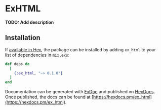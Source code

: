 # ExHTML

**TODO: Add description**

## Installation

If [available in Hex](https://hex.pm/docs/publish), the package can be installed
by adding `ex_html` to your list of dependencies in `mix.exs`:

```elixir
def deps do
  [
    {:ex_html, "~> 0.1.0"}
  ]
end
```

Documentation can be generated with [ExDoc](https://github.com/elixir-lang/ex_doc)
and published on [HexDocs](https://hexdocs.pm). Once published, the docs can
be found at [https://hexdocs.pm/ex_html](https://hexdocs.pm/ex_html).

